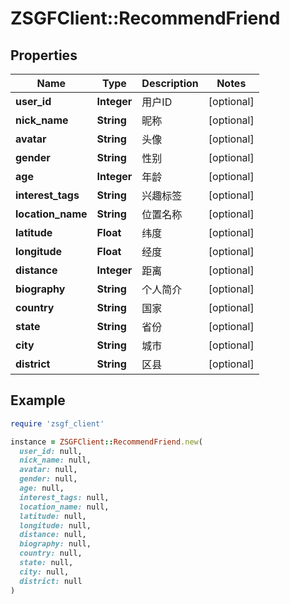 # ZSGFClient::RecommendFriend

## Properties

| Name | Type | Description | Notes |
| ---- | ---- | ----------- | ----- |
| **user_id** | **Integer** | 用户ID | [optional] |
| **nick_name** | **String** | 昵称 | [optional] |
| **avatar** | **String** | 头像 | [optional] |
| **gender** | **String** | 性别 | [optional] |
| **age** | **Integer** | 年龄 | [optional] |
| **interest_tags** | **String** | 兴趣标签 | [optional] |
| **location_name** | **String** | 位置名称 | [optional] |
| **latitude** | **Float** | 纬度 | [optional] |
| **longitude** | **Float** | 经度 | [optional] |
| **distance** | **Integer** | 距离 | [optional] |
| **biography** | **String** | 个人简介 | [optional] |
| **country** | **String** | 国家 | [optional] |
| **state** | **String** | 省份 | [optional] |
| **city** | **String** | 城市 | [optional] |
| **district** | **String** | 区县 | [optional] |

## Example

```ruby
require 'zsgf_client'

instance = ZSGFClient::RecommendFriend.new(
  user_id: null,
  nick_name: null,
  avatar: null,
  gender: null,
  age: null,
  interest_tags: null,
  location_name: null,
  latitude: null,
  longitude: null,
  distance: null,
  biography: null,
  country: null,
  state: null,
  city: null,
  district: null
)
```

